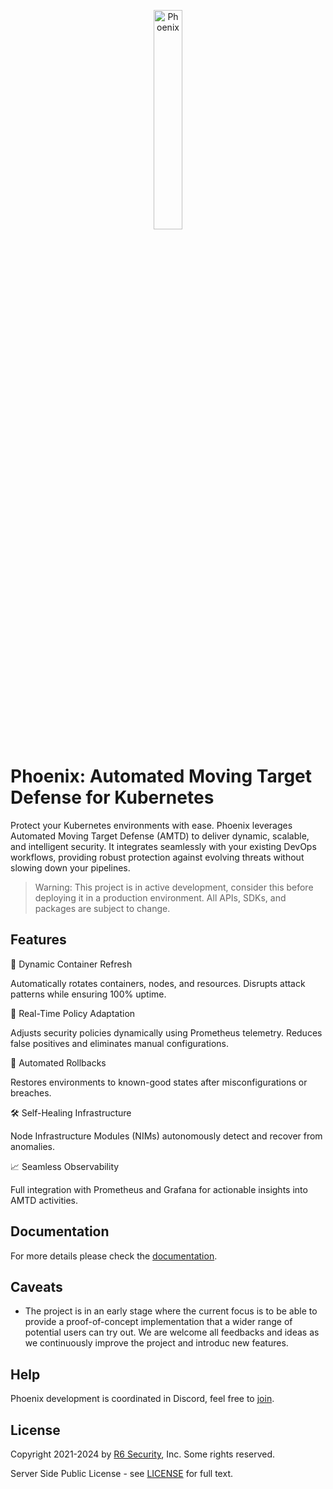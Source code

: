 <p align="center">
  <img alt="Phoenix", src="docs/img/phoenix-logo.png" width="30%" height="30%"></br>
</p>

# Phoenix: Automated Moving Target Defense for Kubernetes

Protect your Kubernetes environments with ease.
Phoenix leverages Automated Moving Target Defense (AMTD) to deliver dynamic, scalable, and intelligent security. It integrates seamlessly with your existing DevOps workflows, providing robust protection against evolving threats without slowing down your pipelines.
> Warning: This project is in active development, consider this before deploying it in a production environment.  All APIs, SDKs, and packages are subject to change.

## Features
🔄 Dynamic Container Refresh

Automatically rotates containers, nodes, and resources.
Disrupts attack patterns while ensuring 100% uptime.

📜 Real-Time Policy Adaptation

Adjusts security policies dynamically using Prometheus telemetry.
Reduces false positives and eliminates manual configurations.

🔄 Automated Rollbacks

Restores environments to known-good states after misconfigurations or breaches.

🛠️ Self-Healing Infrastructure

Node Infrastructure Modules (NIMs) autonomously detect and recover from anomalies.

📈 Seamless Observability

Full integration with Prometheus and Grafana for actionable insights into AMTD activities.
    
## Documentation

For more details please check the [documentation](docs/README.md).

## Caveats

* The project is in an early stage where the current focus is to be able to provide a proof-of-concept implementation that a wider range of potential users can try out. We are welcome all feedbacks and ideas as we continuously improve the project and introduc new features.

## Help

Phoenix development is coordinated in Discord, feel free to [join](https://discord.gg/9t8FXumA).

## License

Copyright 2021-2024 by [R6 Security](https://www.r6security.com), Inc. Some rights reserved.

Server Side Public License - see [LICENSE](/LICENSE) for full text.
